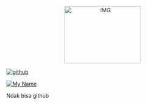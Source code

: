 <p align="center">
<img src="https://images.alphacoders.com/968/968249.jpg" alt="IMG" width="200" height="150"/>
</p>

<p align="center">

<a href="#"><img title="github" src="https://img.shields.io/badge/RyzRdy-green?colorA=%23ff0000&colorB=%23017e40&style=for-the-badge"></a>

</p>


<p align="center">

<a href="https://github.com/RyzRdy"><img title="My Name" src="https://img.shields.io/badge/Radya-orange.svg?style=for-the-badge&logo=github"></a>

</p>

Ndak bisa github










